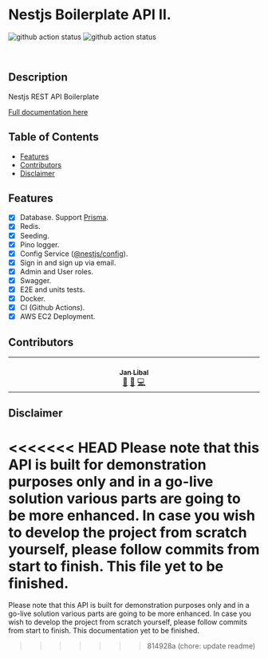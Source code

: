 # Nestjs Boilerplate API II.
![github action status](https://github.com/janlibal/boilerplate-backend-nest-api-v2/actions/workflows/deploy.yml/badge.svg)
![github action status](https://github.com/janlibal/boilerplate-backend-nest-api-v2/actions/workflows/release.yml/badge.svg)

<br />

## Description <!-- omit in toc -->

Nestjs REST API Boilerplate

[Full documentation here](/docs/readme.md)

## Table of Contents <!-- omit in toc -->

- [Features](#features)
- [Contributors](#contributors)
- [Disclaimer](#disclaimer)

## Features

- [x] Database. Support [Prisma](https://www.npmjs.com/package/prisma).
- [x] Redis.
- [x] Seeding.
- [x] Pino logger.
- [x] Config Service ([@nestjs/config](https://www.npmjs.com/package/@nestjs/config)).
- [x] Sign in and sign up via email.
- [x] Admin and User roles.
- [x] Swagger.
- [x] E2E and units tests.
- [x] Docker.
- [x] CI (Github Actions).
- [x] AWS EC2 Deployment.

## Contributors

<!-- ALL-CONTRIBUTORS-LIST:START - Do not remove or modify this section -->
<!-- prettier-ignore-start -->
<!-- markdownlint-disable -->
<table>
  <tbody>
    <tr>
      <td align="center" valign="top" width="14.28%"><a href="https://github.com/janlibal"><br /><sub><b>Jan Libal</b></sub></a><br /><a href="#maintenance-Libal" title="Maintenance">🚧</a> <a href="#doc-Libal" title="Documentation">📖</a> <a href="#code-Libal" title="Code">💻</a></td>
    </tr>
  </tbody>
</table>

<!-- markdownlint-restore -->
<!-- prettier-ignore-end -->

<!-- ALL-CONTRIBUTORS-LIST:END -->

## Disclaimer

<<<<<<< HEAD
Please note that this API is built for demonstration purposes only and in a go-live solution various parts are going to be more enhanced. In case you wish to develop the project from scratch yourself, please follow commits from start to finish. This file yet to be finished.
=======
Please note that this API is built for demonstration purposes only and in a go-live solution various parts are going to be more enhanced. In case you wish to develop the project from scratch yourself, please follow commits from start to finish. This documentation yet to be finished.
>>>>>>> 814928a (chore: update readme)
